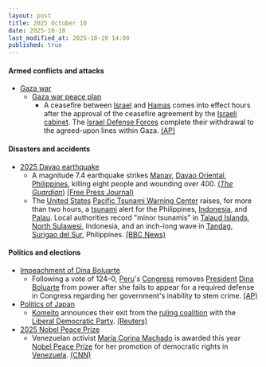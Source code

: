 ```yaml
---
layout: post
title: 2025 October 10
date: 2025-10-10
last_modified_at: 2025-10-10 14:08
published: true
---
```



#### Armed conflicts and attacks

* [Gaza war](https://en.wikipedia.org/wiki/Gaza_war "Gaza war")
  * [Gaza war peace plan](https://en.wikipedia.org/wiki/Gaza_war_peace_plan "Gaza war peace plan")
    * A ceasefire between [Israel](https://en.wikipedia.org/wiki/Israel "Israel") and [Hamas](https://en.wikipedia.org/wiki/Hamas "Hamas") comes into effect hours after the approval of the ceasefire agreement by the [Israeli cabinet](https://en.wikipedia.org/wiki/Israeli_cabinet "Israeli cabinet"). The [Israel Defense Forces](https://en.wikipedia.org/wiki/Israel_Defense_Forces "Israel Defense Forces") complete their withdrawal to the agreed-upon lines within Gaza. [(AP)](https://apnews.com/article/gaza-shelling-ceasefire-israel-c832ff32cf332805ffb50bffa35e8220)

#### Disasters and accidents

* [2025 Davao earthquake](https://en.wikipedia.org/wiki/2025_Davao_earthquake "2025 Davao earthquake")
  * A magnitude 7.4 earthquake strikes [Manay](https://en.wikipedia.org/wiki/Manay%2C_Davao_Oriental "Manay, Davao Oriental"), [Davao Oriental](https://en.wikipedia.org/wiki/Davao_Oriental "Davao Oriental"), [Philippines](https://en.wikipedia.org/wiki/Philippines "Philippines"), killing eight people and wounding over 400. [(*The Guardian*)](https://www.theguardian.com/world/live/2025/oct/10/philippines-earthquake-tsunami-warning-issued-after-7-quake-hits-mindanao) [(Free Press Journal)](https://www.freepressjournal.in/world/2-dead-buildings-damaged-after-74-magnitude-earthquake-triggers-tsunami-warning-in-southern-philippines-visuals)
  * The [United States](https://en.wikipedia.org/wiki/United_States "United States") [Pacific Tsunami Warning Center](https://en.wikipedia.org/wiki/Pacific_Tsunami_Warning_Center "Pacific Tsunami Warning Center") raises, for more than two hours, a [tsunami](https://en.wikipedia.org/wiki/Tsunami "Tsunami") alert for the Philippines, [Indonesia](https://en.wikipedia.org/wiki/Indonesia "Indonesia"), and [Palau](https://en.wikipedia.org/wiki/Palau "Palau"). Local authorities record "minor tsunamis" in [Talaud Islands](https://en.wikipedia.org/wiki/Talaud_Islands "Talaud Islands"), [North Sulawesi](https://en.wikipedia.org/wiki/North_Sulawesi "North Sulawesi"), Indonesia, and an inch-long wave in [Tandag](https://en.wikipedia.org/wiki/Tandag "Tandag"), [Surigao del Sur](https://en.wikipedia.org/wiki/Surigao_del_Sur "Surigao del Sur"), Philippines. [(BBC News)](https://www.bbc.com/news/live/c33r1dgnmnvt)

#### Politics and elections

* [Impeachment of Dina Boluarte](https://en.wikipedia.org/wiki/Impeachment_of_Dina_Boluarte "Impeachment of Dina Boluarte")
  * Following a vote of 124–0, [Peru](https://en.wikipedia.org/wiki/Peru "Peru")'s [Congress](https://en.wikipedia.org/wiki/Congress_of_the_Republic_of_Peru "Congress of the Republic of Peru") removes [President](https://en.wikipedia.org/wiki/President_of_Peru "President of Peru") [Dina Boluarte](https://en.wikipedia.org/wiki/Dina_Boluarte "Dina Boluarte") from power after she fails to appear for a required defense in Congress regarding her government's inability to stem crime. [(AP)](https://apnews.com/article/peru-president-boluarte-impeachment-crime-shooting-concert-d3bc438bdec704c0c2bd21ef981f95eb)
* [Politics of Japan](https://en.wikipedia.org/wiki/Politics_of_Japan "Politics of Japan")
  * [Komeito](https://en.wikipedia.org/wiki/Komeito "Komeito") announces their exit from the [ruling coalition](https://en.wikipedia.org/wiki/Liberal_Democratic_Party%E2%80%93Komeito_coalition "Liberal Democratic Party–Komeito coalition") with the [Liberal Democratic Party](https://en.wikipedia.org/wiki/Liberal_Democratic_Party_%28Japan%29 "Liberal Democratic Party (Japan)"). [(Reuters)](https://www.reuters.com/world/asia-pacific/japans-komeito-leave-ruling-coalition-with-ldp-under-takaichi-nhk-reports-2025-10-10/)
* [2025 Nobel Peace Prize](https://en.wikipedia.org/wiki/2025_Nobel_Peace_Prize "2025 Nobel Peace Prize")
  * Venezuelan activist [María Corina Machado](https://en.wikipedia.org/wiki/Mar%C3%ADa_Corina_Machado "María Corina Machado") is awarded this year [Nobel Peace Prize](https://en.wikipedia.org/wiki/Nobel_Peace_Prize "Nobel Peace Prize") for her promotion of democratic rights in [Venezuela](https://en.wikipedia.org/wiki/Venezuela "Venezuela"). [(CNN)](https://edition.cnn.com/world/live-news/nobel-peace-prize-10-10-25)
